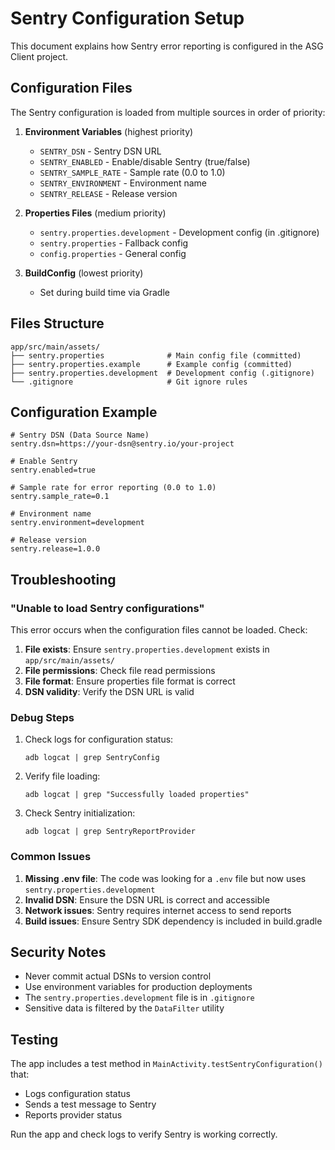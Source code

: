 # Sentry Configuration Setup

This document explains how Sentry error reporting is configured in the ASG Client project.

## Configuration Files

The Sentry configuration is loaded from multiple sources in order of priority:

1. **Environment Variables** (highest priority)
   - `SENTRY_DSN` - Sentry DSN URL
   - `SENTRY_ENABLED` - Enable/disable Sentry (true/false)
   - `SENTRY_SAMPLE_RATE` - Sample rate (0.0 to 1.0)
   - `SENTRY_ENVIRONMENT` - Environment name
   - `SENTRY_RELEASE` - Release version

2. **Properties Files** (medium priority)
   - `sentry.properties.development` - Development config (in .gitignore)
   - `sentry.properties` - Fallback config
   - `config.properties` - General config

3. **BuildConfig** (lowest priority)
   - Set during build time via Gradle

## Files Structure

```
app/src/main/assets/
├── sentry.properties              # Main config file (committed)
├── sentry.properties.example      # Example config (committed)
├── sentry.properties.development  # Development config (.gitignore)
└── .gitignore                     # Git ignore rules
```

## Configuration Example

```properties
# Sentry DSN (Data Source Name)
sentry.dsn=https://your-dsn@sentry.io/your-project

# Enable Sentry
sentry.enabled=true

# Sample rate for error reporting (0.0 to 1.0)
sentry.sample_rate=0.1

# Environment name
sentry.environment=development

# Release version
sentry.release=1.0.0
```

## Troubleshooting

### "Unable to load Sentry configurations"

This error occurs when the configuration files cannot be loaded. Check:

1. **File exists**: Ensure `sentry.properties.development` exists in `app/src/main/assets/`
2. **File permissions**: Check file read permissions
3. **File format**: Ensure properties file format is correct
4. **DSN validity**: Verify the DSN URL is valid

### Debug Steps

1. Check logs for configuration status:
   ```
   adb logcat | grep SentryConfig
   ```

2. Verify file loading:
   ```
   adb logcat | grep "Successfully loaded properties"
   ```

3. Check Sentry initialization:
   ```
   adb logcat | grep SentryReportProvider
   ```

### Common Issues

1. **Missing .env file**: The code was looking for a `.env` file but now uses `sentry.properties.development`
2. **Invalid DSN**: Ensure the DSN URL is correct and accessible
3. **Network issues**: Sentry requires internet access to send reports
4. **Build issues**: Ensure Sentry SDK dependency is included in build.gradle

## Security Notes

- Never commit actual DSNs to version control
- Use environment variables for production deployments
- The `sentry.properties.development` file is in `.gitignore`
- Sensitive data is filtered by the `DataFilter` utility

## Testing

The app includes a test method in `MainActivity.testSentryConfiguration()` that:
- Logs configuration status
- Sends a test message to Sentry
- Reports provider status

Run the app and check logs to verify Sentry is working correctly. 